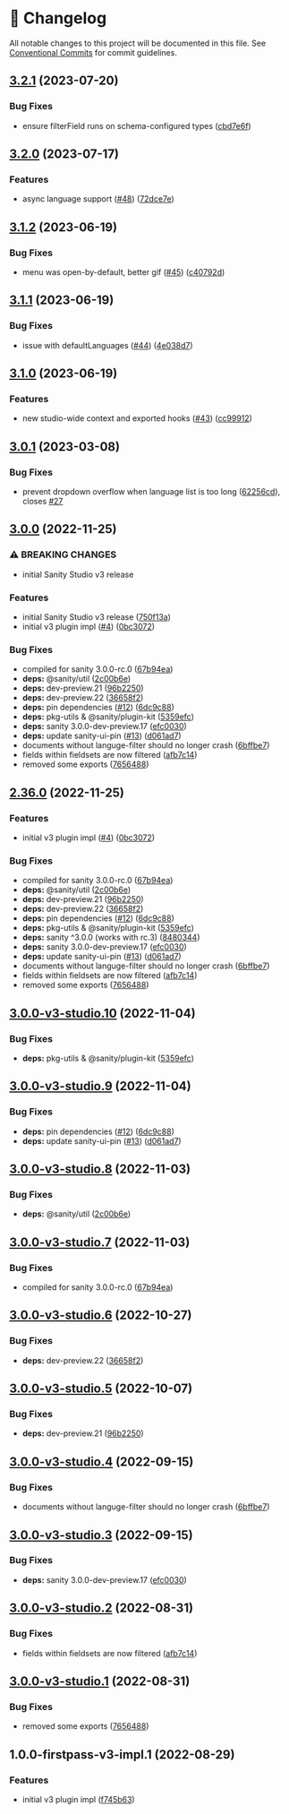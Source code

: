 <!-- markdownlint-disable --><!-- textlint-disable -->

# 📓 Changelog

All notable changes to this project will be documented in this file. See
[Conventional Commits](https://conventionalcommits.org) for commit guidelines.

## [3.2.1](https://github.com/sanity-io/language-filter/compare/v3.2.0...v3.2.1) (2023-07-20)

### Bug Fixes

- ensure filterField runs on schema-configured types ([cbd7e6f](https://github.com/sanity-io/language-filter/commit/cbd7e6f35df79aec622449945de871674e1bca0e))

## [3.2.0](https://github.com/sanity-io/language-filter/compare/v3.1.2...v3.2.0) (2023-07-17)

### Features

- async language support ([#48](https://github.com/sanity-io/language-filter/issues/48)) ([72dce7e](https://github.com/sanity-io/language-filter/commit/72dce7ee50b45d46be02e740ef1da980474319b7))

## [3.1.2](https://github.com/sanity-io/language-filter/compare/v3.1.1...v3.1.2) (2023-06-19)

### Bug Fixes

- menu was open-by-default, better gif ([#45](https://github.com/sanity-io/language-filter/issues/45)) ([c40792d](https://github.com/sanity-io/language-filter/commit/c40792d360c326701dcd52ceaf52f108f79cae5c))

## [3.1.1](https://github.com/sanity-io/language-filter/compare/v3.1.0...v3.1.1) (2023-06-19)

### Bug Fixes

- issue with defaultLanguages ([#44](https://github.com/sanity-io/language-filter/issues/44)) ([4e038d7](https://github.com/sanity-io/language-filter/commit/4e038d7f0615cb7454ca4d1a80530bc1e7b3382f))

## [3.1.0](https://github.com/sanity-io/language-filter/compare/v3.0.1...v3.1.0) (2023-06-19)

### Features

- new studio-wide context and exported hooks ([#43](https://github.com/sanity-io/language-filter/issues/43)) ([cc99912](https://github.com/sanity-io/language-filter/commit/cc999120507d3de7e54385166afce26008210066))

## [3.0.1](https://github.com/sanity-io/language-filter/compare/v3.0.0...v3.0.1) (2023-03-08)

### Bug Fixes

- prevent dropdown overflow when language list is too long ([62256cd](https://github.com/sanity-io/language-filter/commit/62256cdc3d771e4ded14a80ad0e13ae5610a4bfa)), closes [#27](https://github.com/sanity-io/language-filter/issues/27)

## [3.0.0](https://github.com/sanity-io/language-filter/compare/v2.35.2...v3.0.0) (2022-11-25)

### ⚠ BREAKING CHANGES

- initial Sanity Studio v3 release

### Features

- initial Sanity Studio v3 release ([750f13a](https://github.com/sanity-io/language-filter/commit/750f13af998dd7149f97489933eb5677cba0c1fe))
- initial v3 plugin impl ([#4](https://github.com/sanity-io/language-filter/issues/4)) ([0bc3072](https://github.com/sanity-io/language-filter/commit/0bc3072ee852e62dc1b2ce957b3a3aa798f37e7f))

### Bug Fixes

- compiled for sanity 3.0.0-rc.0 ([67b94ea](https://github.com/sanity-io/language-filter/commit/67b94ead55f4cda1ff981b2d5665a98d3b810473))
- **deps:** @sanity/util ([2c00b6e](https://github.com/sanity-io/language-filter/commit/2c00b6e6f39ad9cb5c873a807059809b0c58d9b3))
- **deps:** dev-preview.21 ([96b2250](https://github.com/sanity-io/language-filter/commit/96b2250050de0d417fa894061c4f34158974919c))
- **deps:** dev-preview.22 ([36658f2](https://github.com/sanity-io/language-filter/commit/36658f2a6821dce0188b4bdc8d187d46b06fa063))
- **deps:** pin dependencies ([#12](https://github.com/sanity-io/language-filter/issues/12)) ([6dc9c88](https://github.com/sanity-io/language-filter/commit/6dc9c8896b51871a48267658845767ef1f6e8b0e))
- **deps:** pkg-utils & @sanity/plugin-kit ([5359efc](https://github.com/sanity-io/language-filter/commit/5359efc2a82da556b5b3db5ea2c1f370a5401cd9))
- **deps:** sanity 3.0.0-dev-preview.17 ([efc0030](https://github.com/sanity-io/language-filter/commit/efc003094b3018c7842f0019d19c4cede7fedc3e))
- **deps:** update sanity-ui-pin ([#13](https://github.com/sanity-io/language-filter/issues/13)) ([d061ad7](https://github.com/sanity-io/language-filter/commit/d061ad7b28ad3d5c5d17e757c0e57e3388541663))
- documents without languge-filter should no longer crash ([6bffbe7](https://github.com/sanity-io/language-filter/commit/6bffbe7d1051be45f7f3a0c49e281305b929f857))
- fields within fieldsets are now filtered ([afb7c14](https://github.com/sanity-io/language-filter/commit/afb7c1496fef4fe088fdfdd8af58fb789d7835d7))
- removed some exports ([7656488](https://github.com/sanity-io/language-filter/commit/7656488f7ad876e3e8b1898ca003d1fc15a3a491))

## [2.36.0](https://github.com/sanity-io/language-filter/compare/v2.35.2...v2.36.0) (2022-11-25)

### Features

- initial v3 plugin impl ([#4](https://github.com/sanity-io/language-filter/issues/4)) ([0bc3072](https://github.com/sanity-io/language-filter/commit/0bc3072ee852e62dc1b2ce957b3a3aa798f37e7f))

### Bug Fixes

- compiled for sanity 3.0.0-rc.0 ([67b94ea](https://github.com/sanity-io/language-filter/commit/67b94ead55f4cda1ff981b2d5665a98d3b810473))
- **deps:** @sanity/util ([2c00b6e](https://github.com/sanity-io/language-filter/commit/2c00b6e6f39ad9cb5c873a807059809b0c58d9b3))
- **deps:** dev-preview.21 ([96b2250](https://github.com/sanity-io/language-filter/commit/96b2250050de0d417fa894061c4f34158974919c))
- **deps:** dev-preview.22 ([36658f2](https://github.com/sanity-io/language-filter/commit/36658f2a6821dce0188b4bdc8d187d46b06fa063))
- **deps:** pin dependencies ([#12](https://github.com/sanity-io/language-filter/issues/12)) ([6dc9c88](https://github.com/sanity-io/language-filter/commit/6dc9c8896b51871a48267658845767ef1f6e8b0e))
- **deps:** pkg-utils & @sanity/plugin-kit ([5359efc](https://github.com/sanity-io/language-filter/commit/5359efc2a82da556b5b3db5ea2c1f370a5401cd9))
- **deps:** sanity ^3.0.0 (works with rc.3) ([8480344](https://github.com/sanity-io/language-filter/commit/84803444bcf7dc9a5df072cae7d76ce6edf77de6))
- **deps:** sanity 3.0.0-dev-preview.17 ([efc0030](https://github.com/sanity-io/language-filter/commit/efc003094b3018c7842f0019d19c4cede7fedc3e))
- **deps:** update sanity-ui-pin ([#13](https://github.com/sanity-io/language-filter/issues/13)) ([d061ad7](https://github.com/sanity-io/language-filter/commit/d061ad7b28ad3d5c5d17e757c0e57e3388541663))
- documents without languge-filter should no longer crash ([6bffbe7](https://github.com/sanity-io/language-filter/commit/6bffbe7d1051be45f7f3a0c49e281305b929f857))
- fields within fieldsets are now filtered ([afb7c14](https://github.com/sanity-io/language-filter/commit/afb7c1496fef4fe088fdfdd8af58fb789d7835d7))
- removed some exports ([7656488](https://github.com/sanity-io/language-filter/commit/7656488f7ad876e3e8b1898ca003d1fc15a3a491))

## [3.0.0-v3-studio.10](https://github.com/sanity-io/language-filter/compare/v3.0.0-v3-studio.9...v3.0.0-v3-studio.10) (2022-11-04)

### Bug Fixes

- **deps:** pkg-utils & @sanity/plugin-kit ([5359efc](https://github.com/sanity-io/language-filter/commit/5359efc2a82da556b5b3db5ea2c1f370a5401cd9))

## [3.0.0-v3-studio.9](https://github.com/sanity-io/language-filter/compare/v3.0.0-v3-studio.8...v3.0.0-v3-studio.9) (2022-11-04)

### Bug Fixes

- **deps:** pin dependencies ([#12](https://github.com/sanity-io/language-filter/issues/12)) ([6dc9c88](https://github.com/sanity-io/language-filter/commit/6dc9c8896b51871a48267658845767ef1f6e8b0e))
- **deps:** update sanity-ui-pin ([#13](https://github.com/sanity-io/language-filter/issues/13)) ([d061ad7](https://github.com/sanity-io/language-filter/commit/d061ad7b28ad3d5c5d17e757c0e57e3388541663))

## [3.0.0-v3-studio.8](https://github.com/sanity-io/language-filter/compare/v3.0.0-v3-studio.7...v3.0.0-v3-studio.8) (2022-11-03)

### Bug Fixes

- **deps:** @sanity/util ([2c00b6e](https://github.com/sanity-io/language-filter/commit/2c00b6e6f39ad9cb5c873a807059809b0c58d9b3))

## [3.0.0-v3-studio.7](https://github.com/sanity-io/language-filter/compare/v3.0.0-v3-studio.6...v3.0.0-v3-studio.7) (2022-11-03)

### Bug Fixes

- compiled for sanity 3.0.0-rc.0 ([67b94ea](https://github.com/sanity-io/language-filter/commit/67b94ead55f4cda1ff981b2d5665a98d3b810473))

## [3.0.0-v3-studio.6](https://github.com/sanity-io/language-filter/compare/v3.0.0-v3-studio.5...v3.0.0-v3-studio.6) (2022-10-27)

### Bug Fixes

- **deps:** dev-preview.22 ([36658f2](https://github.com/sanity-io/language-filter/commit/36658f2a6821dce0188b4bdc8d187d46b06fa063))

## [3.0.0-v3-studio.5](https://github.com/sanity-io/language-filter/compare/v3.0.0-v3-studio.4...v3.0.0-v3-studio.5) (2022-10-07)

### Bug Fixes

- **deps:** dev-preview.21 ([96b2250](https://github.com/sanity-io/language-filter/commit/96b2250050de0d417fa894061c4f34158974919c))

## [3.0.0-v3-studio.4](https://github.com/sanity-io/language-filter/compare/v3.0.0-v3-studio.3...v3.0.0-v3-studio.4) (2022-09-15)

### Bug Fixes

- documents without languge-filter should no longer crash ([6bffbe7](https://github.com/sanity-io/language-filter/commit/6bffbe7d1051be45f7f3a0c49e281305b929f857))

## [3.0.0-v3-studio.3](https://github.com/sanity-io/language-filter/compare/v3.0.0-v3-studio.2...v3.0.0-v3-studio.3) (2022-09-15)

### Bug Fixes

- **deps:** sanity 3.0.0-dev-preview.17 ([efc0030](https://github.com/sanity-io/language-filter/commit/efc003094b3018c7842f0019d19c4cede7fedc3e))

## [3.0.0-v3-studio.2](https://github.com/sanity-io/language-filter/compare/v3.0.0-v3-studio.1...v3.0.0-v3-studio.2) (2022-08-31)

### Bug Fixes

- fields within fieldsets are now filtered ([afb7c14](https://github.com/sanity-io/language-filter/commit/afb7c1496fef4fe088fdfdd8af58fb789d7835d7))

## [3.0.0-v3-studio.1](https://github.com/sanity-io/language-filter/compare/v3.0.0-v3-studio.0...v3.0.0-v3-studio.1) (2022-08-31)

### Bug Fixes

- removed some exports ([7656488](https://github.com/sanity-io/language-filter/commit/7656488f7ad876e3e8b1898ca003d1fc15a3a491))

## 1.0.0-firstpass-v3-impl.1 (2022-08-29)

### Features

- initial v3 plugin impl ([f745b63](https://github.com/sanity-io/language-filter/commit/f745b6354ffb087e558b566bf290ed7e973bec1a))
